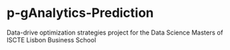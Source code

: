 # p-gAnalytics-Prediction
Data-drive optimization strategies project for the Data Science Masters of ISCTE Lisbon Business School
